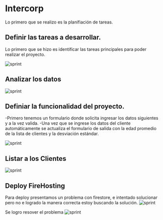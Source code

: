 # Intercorp

Lo primero que se realizo es la planifiación de tareas.

## Definir las tareas a desarrollar.

Lo primero que se hizo es identificar las tareas principales para poder realizar el proyecto.

![sprint](https://lh3.googleusercontent.com/-sa5gFxLADPs/XTV75m8gnoI/AAAAAAAAIXU/mPPGoA_GwNkYzK_4mEtq9wO_3-zQmOckQCK8BGAs/s0/WhatsApp%2BImage%2B2019-07-22%2Bat%2B4.01.22%2BAM.jpeg)

## Analizar los datos 

![sprint](https://lh3.googleusercontent.com/-fcVS3FX5Ri4/XTV7-h_89KI/AAAAAAAAIXg/cwjKH98QTfw6WU-sDrRKm6ZiE8URr4xDgCK8BGAs/s0/WhatsApp%2BImage%2B2019-07-22%2Bat%2B4.01.40%2BAM.jpeg)


## Definiar la funcionalidad del proyecto.

-Primero tenemos un formulario donde solicita ingresar los datos siguientes y a la vez valida.
-Una vez que se ingrese los datos del cliente automáticamente se actualiza el formulario de salida con la edad promedio de la lista de clientes y la desviación estándar. 

![sprint](https://lh3.googleusercontent.com/-4NHdRdhYexs/XTV43v4XtOI/AAAAAAAAIXA/SGi0ApOxYJc46ZX1gvCEtaiFICoa4pDnQCK8BGAs/s0/2019-07-22.png)


## Listar a los Clientes 

![sprint](https://lh3.googleusercontent.com/-68id9g2TMyI/XTV40CzbQeI/AAAAAAAAIW8/KQbkPpNN-W86Ga6FJuX5P0gp9Iz3gsOHgCK8BGAs/s0/2019-07-22.png)

## Deploy FireHosting
Para deploy presentamos un problema con firestore, e intentado solucionar pero no e logrado la manera correcta estoy buscando la solución. 
![sprint](https://lh3.googleusercontent.com/-Hsb8b6bIZ94/XTV-lI_P_nI/AAAAAAAAIYQ/Qwf9cagqsaUe2D5pOmJqsQVwrG7H3jwVQCK8BGAs/s0/2019-07-22.png)

Se logro resover el problema 
![sprint](https://lh3.googleusercontent.com/-duhOmxi9JZs/XTZwVBUQgJI/AAAAAAAAAz8/KROUNoqAyII2CCJP7p2AxiRNRi9E335GwCK8BGAs/s0/2019-07-22.png)
